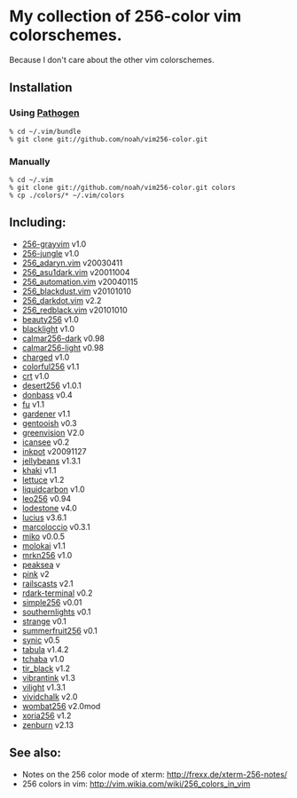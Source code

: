 # My collection of 256-color vim colorschemes.

Because I don't care about the other vim colorschemes.

## Installation

### Using [Pathogen](http://www.vim.org/scripts/script.php?script_id=2332)

    % cd ~/.vim/bundle
    % git clone git://github.com/noah/vim256-color.git

### Manually

    % cd ~/.vim 
    % git clone git://github.com/noah/vim256-color.git colors
    % cp ./colors/* ~/.vim/colors

## Including:

* [256-grayvim](http://www.vim.org/scripts/download_script.php?src_id=12849) v1.0
* [256-jungle](http://www.vim.org/scripts/script.php?script_id=2240&rating=helpful) v1.0
* [256_adaryn.vim](http://www.frexx.de/xterm-256-notes/themes/256_adaryn.vim) v20030411
* [256_asu1dark.vim](http://www.frexx.de/xterm-256-notes/themes/256_asu1dark.vim) v20011004
* [256_automation.vim](http://www.frexx.de/xterm-256-notes/themes/256_automation.vim) v20040115
* [256_blackdust.vim](http://www.frexx.de/xterm-256-notes/themes/256_blackdust.vim) v20101010
* [256_darkdot.vim](http://www.frexx.de/xterm-256-notes/themes/256_darkdot.vim) v2.2
* [256_redblack.vim](http://www.frexx.de/xterm-256-notes/themes/256_redblack.vim) v20101010
* [beauty256](http://www.vim.org/scripts/script.php?script_id=2197) v1.0
* [blacklight](http://www.vim.org/scripts/script.php?script_id=1596) v1.0
* [calmar256-dark](http://www.vim.org/scripts/download_script.php?src_id=7571) v0.98
* [calmar256-light](http://www.vim.org/scripts/download_script.php?src_id=7572) v0.98
* [charged](http://www.vim.org/scripts/script.php?script_id=2513) v1.0
* [colorful256](http://www.vim.org/scripts/script.php?script_id=2034) v1.1
* [crt](http://www.vim.org/scripts/script.php?script_id=1576) v1.0
* [desert256](http://www.vim.org/scripts/download_script.php?src_id=4055) v1.0.1
* [donbass](http://www.vim.org/scripts/download_script.php?src_id=11176) v0.4
* [fu](http://www.vim.org/scripts/script.php?script_id=3117) v1.1
* [gardener](http://www.vim.org/scripts/download_script.php?src_id=4682) v1.1
* [gentooish](http://www.vim.org/scripts/script.php?script_id=2474) v0.3
* [greenvision](http://www.vim.org/scripts/script.php?script_id=2155) V2.0
* [icansee](http://www.vim.org/scripts/download_script.php?src_id=7656) v0.2
* [inkpot](http://www.vim.org/scripts/download_script.php?src_id=11833) v20091127
* [jellybeans](http://www.vim.org/scripts/download_script.php?src_id=10690) v1.3.1
* [khaki](http://www.vim.org/scripts/download_script.php?src_id=7569) v1.1
* [lettuce](http://www.vim.org/scripts/script.php?script_id=1975) v1.2
* [liquidcarbon](http://www.vim.org/scripts/script.php?script_id=3274) v1.0
* [leo256](http://www.vim.org/scripts/script.php?script_id=2156) v0.94
* [lodestone](http://www.vim.org/scripts/download_script.php?src_id=13736) v4.0
* [lucius](http://www.vim.org/scripts/script.php?script_id=2536) v3.6.1
* [marcoloccio](http://www.vim.org/scripts/download_script.php?src_id=12609) v0.3.1
* [miko](http://www.vim.org/scripts/script.php?script_id=2452) v0.0.5
* [molokai](http://www.vim.org/scripts/download_script.php?src_id=9750) v1.1
* [mrkn256](http://www.vim.org/scripts/script.php?script_id=2974) v1.0
* [peaksea](http://www.vim.org/scripts/download_script.php?src_id=12309) v
* [pink](http://www.vim.org/scripts/script.php?script_id=2281) v2
* [railscasts](http://www.vim.org/scripts/download_script.php?src_id=8379) v2.1
* [rdark-terminal](http://www.vim.org/scripts/script.php?script_id=3202) v0.2
* [simple256](http://www.vim.org/scripts/script.php?script_id=1962) v0.01
* [southernlights](http://www.vim.org/scripts/script.php?script_id=3292) v0.1
* [strange](http://www.vim.org/scripts/script.php?script_id=3534) v0.1
* [summerfruit256](http://www.vim.org/scripts/download_script.php?src_id=1015377) v0.1
* [synic](http://www.vim.org/scripts/script.php?script_id=1897) v0.5
* [tabula](http://www.vim.org/scripts/script.php?script_id=1718) v1.4.2
* [tchaba](http://www.vim.org/scripts/script.php?script_id=3272) v1.0
* [tir_black](http://www.vim.org/scripts/script.php?script_id=2777) v1.2
* [vibrantink](http://www.vim.org/scripts/download_script.php?src_id=10117) v1.3
* [vilight](http://www.vim.org/scripts/script.php?script_id=2776) v1.3.1
* [vividchalk](http://www.vim.org/scripts/script.php?script_id=1891) v2.0
* [wombat256](http://www.vim.org/scripts/download_script.php?src_id=13400) v2.0mod
* [xoria256](http://www.vim.org/scripts/script.php?script_id=2140) v1.2
* [zenburn](http://www.vim.org/scripts/download_script.php?src_id=11576) v2.13

## See also:

* Notes on the 256 color mode of xterm: http://frexx.de/xterm-256-notes/
* 256 colors in vim: http://vim.wikia.com/wiki/256_colors_in_vim
